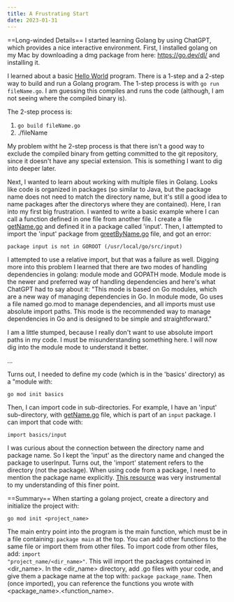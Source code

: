 ```yaml
---
title: A Frustrating Start
date: 2023-01-31
---
```

==Long-winded Details==
I started learning Golang by using ChatGPT, which provides a nice interactive environment. First, I installed golang on my Mac by downloading a dmg package from here: https://go.dev/dl/ and installing it.

I learned about a basic <a href="https://github.com/kate-holdener/learningGolang/blob/main/code/basics/helloWorld.go">Hello World</a> program. There is a 1-step and a 2-step way to build and run a Golang program. The 1-step process is with <code>go run fileName.go</code>. I am guessing this compiles and runs the code (although, I am not seeing where the compiled binary is). 

The 2-step process is:
1. <code>go build fileName.go</code>
2. </code>./fileName</code>

My problem witht he 2-step process is that there isn't a good way to exclude the compiled binary from getting committed to the git repository, since it doesn't have any special extension. This is something I want to dig into deeper later.

Next, I wanted to learn about working with multiple files in Golang. Looks like code is organized in packages (so similar to Java, but the package name does not need to match the directory name, but it's still a good idea to name packages after the directorys where they are contained). Here, I ran into my first big frustration. I wanted to write a basic example where I can call a function defined in one file from another file. I create a file <a href="https://github.com/kate-holdener/learningGolang/blob/main/code/basics/getName.go">getName.go</a> and defined it in a package called 'input'. Then, I attempted to import the 'input' package from <a href="https://github.com/kate-holdener/learningGolang/blob/main/code/basics/greetByName.go">greetByName.go</a> file, and got an error:
```
package input is not in GOROOT (/usr/local/go/src/input)
```
I attempted to use a relative import, but that was a failure as well. Digging more into this problem I learned that there are two modes of handling dependencies in golang: module mode and GOPATH mode. Module mode is the newer and preferred way of handling dependencies and here's what ChatGPT had to say about it: "This mode is based on Go modules, which are a new way of managing dependencies in Go. In module mode, Go uses a file named go.mod to manage dependencies, and all imports must use absolute import paths. This mode is the recommended way to manage dependencies in Go and is designed to be simple and straightforward."

I am a little stumped, because I really don't want to use absolute import paths in my code. I must be misunderstanding something here. I will now dig into the module mode to understand it better.

...

Turns out, I needed to define my code (which is in the 'basics' directory) as a "module with:
```
go mod init basics
```
Then, I can import code in sub-directories. For example, I have an 'input' sub-directory, with <a href="https://github.com/kate-holdener/learningGolang/blob/main/code/basics/input/getName.go">getName.go</a> file, which is part of an <code>input</code> package. I can import that code with:
```
import basics/input
```

I was curious about the connection between the directory name and package name. So I kept the 'input' as the directory name and changed the package to userInput. Turns out, the 'import' statement refers to the directory (not the package). When using code from a package, I need to mention the package name explicitly. <a href="https://golangbyexample.com/package-folder-name-golang/">This resource</a> was very instrumental to my understanding of this finer point.

==Summary==
When starting a golang project, create a directory and initialize the project with:
``` 
go mod init <project_name>
```
The main entry point into the program is the main function, which must be in a file containing: <code>package main</code> at the top. You can add other functions to the same file or import them from other files. To import code from other files, add: <code>import "project\_name/\<dir\_name\>"</code>. This will import the packages contained in \<dir\_name\>. In the \<dir\_name\> directory, add .go files with your code, and give them a package name at the top with: <code>package package\_name</code>. Then (once imported), you can reference the functions you wrote with \<package\_name\>.\<function\_name\>.

